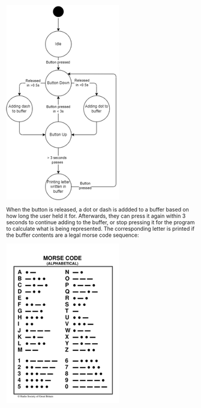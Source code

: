 <img src="./Diagrams/FSM.png" alt="FSM diagram." width="300"/>

When the button is released, a dot or dash is addded to a buffer based on how long the user held it for. Afterwards, they can press it again within 3 seconds to continue adding to the buffer, or stop pressing it for the program to calculate what is being represented. The corresponding letter is printed if the buffer contents are a legal morse code sequence:

<img src="./Diagrams/MorseCode.jpg" alt="Morse Code Chart" width="300">